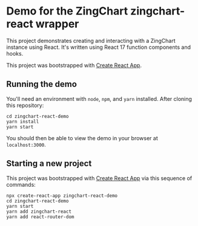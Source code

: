 # Demo for the ZingChart zingchart-react wrapper

This project demonstrates creating and interacting with a ZingChart instance using React.
It's written using React 17 function components and hooks.

This project was bootstrapped with [Create React App](https://github.com/facebook/create-react-app).

## Running the demo

You'll need an environment with `node`, `npm`, and `yarn` installed.
After cloning this repository:

```
cd zingchart-react-demo
yarn install
yarn start
```

You should then be able to view the demo in your browser at `localhost:3000`.
## Starting a new project

This project was bootstrapped with [Create React App](https://github.com/facebook/create-react-app) via this sequence of commands:

```
npx create-react-app zingchart-react-demo
cd zingchart-react-demo
yarn start
yarn add zingchart-react
yarn add react-router-dom
```